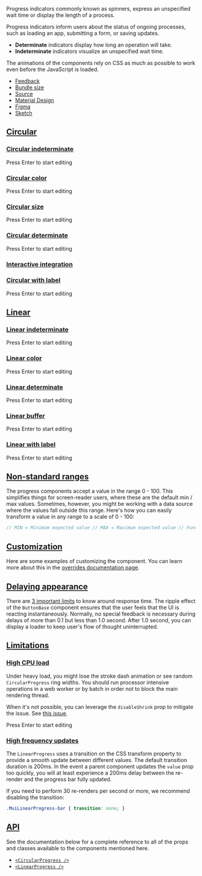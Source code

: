 Progress indicators commonly known as spinners, express an unspecified wait time or display the length of a process.

Progress indicators inform users about the status of ongoing processes, such as loading an app, submitting a form, or saving updates.

-   **Determinate** indicators display how long an operation will take.
-   **Indeterminate** indicators visualize an unspecified wait time.

The animations of the components rely on CSS as much as possible to work even before the JavaScript is loaded.

-   [Feedback](https://github.com/mui/material-ui/labels/component%3A%20progress)
-   [Bundle size](https://bundlephobia.com/package/@mui/material@latest "Scroll down to 'Exports Analysis' for a more detailed report.")
-   [Source](https://github.com/mui/material-ui/tree/v6.4.11/packages/mui-material/src/LinearProgress)
-   [Material Design](https://m2.material.io/components/progress-indicators)
-   [Figma](https://mui.com/store/items/figma-react/?utm_source=docs&utm_medium=referral&utm_campaign=component-link-header)
-   [Sketch](https://mui.com/store/items/sketch-react/?utm_source=docs&utm_medium=referral&utm_campaign=component-link-header)

## [Circular](https://v6.mui.com/material-ui/react-progress/#circular)

### [Circular indeterminate](https://v6.mui.com/material-ui/react-progress/#circular-indeterminate)

Press Enter to start editing

### [Circular color](https://v6.mui.com/material-ui/react-progress/#circular-color)

Press Enter to start editing

### [Circular size](https://v6.mui.com/material-ui/react-progress/#circular-size)

Press Enter to start editing

### [Circular determinate](https://v6.mui.com/material-ui/react-progress/#circular-determinate)

Press Enter to start editing

### [Interactive integration](https://v6.mui.com/material-ui/react-progress/#interactive-integration)

### [Circular with label](https://v6.mui.com/material-ui/react-progress/#circular-with-label)

Press Enter to start editing

## [Linear](https://v6.mui.com/material-ui/react-progress/#linear)

### [Linear indeterminate](https://v6.mui.com/material-ui/react-progress/#linear-indeterminate)

Press Enter to start editing

### [Linear color](https://v6.mui.com/material-ui/react-progress/#linear-color)

Press Enter to start editing

### [Linear determinate](https://v6.mui.com/material-ui/react-progress/#linear-determinate)

Press Enter to start editing

### [Linear buffer](https://v6.mui.com/material-ui/react-progress/#linear-buffer)

Press Enter to start editing

### [Linear with label](https://v6.mui.com/material-ui/react-progress/#linear-with-label)

Press Enter to start editing

## [Non-standard ranges](https://v6.mui.com/material-ui/react-progress/#non-standard-ranges)

The progress components accept a value in the range 0 - 100. This simplifies things for screen-reader users, where these are the default min / max values. Sometimes, however, you might be working with a data source where the values fall outside this range. Here's how you can easily transform a value in any range to a scale of 0 - 100:

```jsx
// MIN = Minimum expected value // MAX = Maximum expected value // Function to normalise the values (MIN / MAX could be integrated) const normalise = (value) => ((value - MIN) * 100) / (MAX - MIN); // Example component that utilizes the `normalise` function at the point of render. function Progress(props) { return ( <React.Fragment> <CircularProgress variant="determinate" value={normalise(props.value)} /> <LinearProgress variant="determinate" value={normalise(props.value)} /> </React.Fragment> ); }
```

## [Customization](https://v6.mui.com/material-ui/react-progress/#customization)

Here are some examples of customizing the component. You can learn more about this in the [overrides documentation page](https://v6.mui.com/material-ui/customization/how-to-customize/).

## [Delaying appearance](https://v6.mui.com/material-ui/react-progress/#delaying-appearance)

There are [3 important limits](https://www.nngroup.com/articles/response-times-3-important-limits/) to know around response time. The ripple effect of the `ButtonBase` component ensures that the user feels that the UI is reacting instantaneously. Normally, no special feedback is necessary during delays of more than 0.1 but less than 1.0 second. After 1.0 second, you can display a loader to keep user's flow of thought uninterrupted.

## [Limitations](https://v6.mui.com/material-ui/react-progress/#limitations)

### [High CPU load](https://v6.mui.com/material-ui/react-progress/#high-cpu-load)

Under heavy load, you might lose the stroke dash animation or see random `CircularProgress` ring widths. You should run processor intensive operations in a web worker or by batch in order not to block the main rendering thread.

When it's not possible, you can leverage the `disableShrink` prop to mitigate the issue. See [this issue](https://github.com/mui/material-ui/issues/10327).

Press Enter to start editing

### [High frequency updates](https://v6.mui.com/material-ui/react-progress/#high-frequency-updates)

The `LinearProgress` uses a transition on the CSS transform property to provide a smooth update between different values. The default transition duration is 200ms. In the event a parent component updates the `value` prop too quickly, you will at least experience a 200ms delay between the re-render and the progress bar fully updated.

If you need to perform 30 re-renders per second or more, we recommend disabling the transition:

```css
.MuiLinearProgress-bar { transition: none; }
```

## [API](https://v6.mui.com/material-ui/react-progress/#api)

See the documentation below for a complete reference to all of the props and classes available to the components mentioned here.

-   [`<CircularProgress />`](https://v6.mui.com/material-ui/api/circular-progress/)
-   [`<LinearProgress />`](https://v6.mui.com/material-ui/api/linear-progress/)
